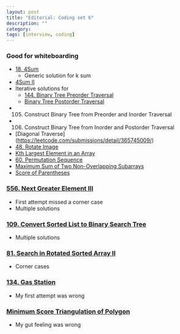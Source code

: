 ```yaml
---
layout: post
title: "Editorial: Coding set 6" 
description: ""
category: 
tags: [interview, coding]
---
```


### Good for whiteboarding
* [18. 4Sum](https://leetcode.com/submissions/detail/364966018/)
  * Generic solution for k sum
* [4Sum II](https://leetcode.com/submissions/detail/370742068/)
* Iterative solutions for 
  * [144. Binary Tree Preorder Traversal](https://leetcode.com/submissions/detail/365598341/)
  * [Binary Tree Postorder Traversal](https://leetcode.com/submissions/detail/365731797/)
* 105. Construct Binary Tree from Preorder and Inorder Traversal
* 106. Construct Binary Tree from Inorder and Postorder Traversal
* [Diagonal Traverse] (https://leetcode.com/submissions/detail/365745009/)
* [48. Rotate Image](https://leetcode.com/submissions/detail/366702111/)
* [Kth Largest Element in an Array](https://leetcode.com/submissions/detail/366768342/)
* [60. Permutation Sequence](https://leetcode.com/submissions/detail/367224943/)
* [Maximum Sum of Two Non-Overlapping Subarrays](https://leetcode.com/submissions/detail/401589393/)
* [Score of Parentheses](https://leetcode.com/submissions/detail/401646145/)

### [556. Next Greater Element III](https://leetcode.com/submissions/detail/364974760/)
* First attempt missed a corner case
* Multiple solutions

### [109. Convert Sorted List to Binary Search Tree](https://leetcode.com/submissions/detail/366271710/)
* Multiple solutions

### [81. Search in Rotated Sorted Array II](https://leetcode.com/submissions/detail/366287178/)
* Corner cases

### [134. Gas Station](https://leetcode.com/submissions/detail/367615839/)
* My first attempt was wrong

### [Minimum Score Triangulation of Polygon](https://leetcode.com/submissions/detail/401613110/)
* My gut feeling was wrong
